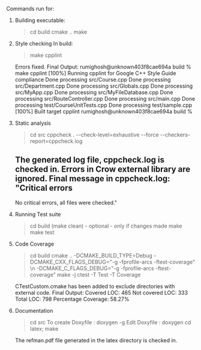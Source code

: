 Commands run for:

1. Building executable: 
   > cd build
   > cmake .. 
   > make 

2. Style checking
   In build:
   > make cpplint 

   Errors fixed.
   Final Output:
        rumighosh@unknown403f8cae694a build % make cpplint
        [100%] Running cpplint for Google C++ Style Guide compliance
        Done processing src/Course.cpp
        Done processing src/Department.cpp
        Done processing src/Globals.cpp
        Done processing src/MyApp.cpp
        Done processing src/MyFileDatabase.cpp
        Done processing src/RouteController.cpp
        Done processing src/main.cpp
        Done processing test/CourseUnitTests.cpp
        Done processing test/sample.cpp
        [100%] Built target cpplint
        rumighosh@unknown403f8cae694a build % 

3. Static analysis 
   > cd src
   > cppcheck . --check-level=exhaustive --force --checkers-report=cppcheck.log

    The generated log file, cppcheck.log is checked in.
    Errors in Crow external library are ignored.
    Final message in cppcheck.log:
    "Critical errors
     ---------------
     No critical errors, all files were checked."

4. Running Test suite
   > cd build
   > (make clean) - optional - only if changes made
   > make 
   > make test

5. Code Coverage
   > cd build
   > cmake .. -DCMAKE_BUILD_TYPE=Debug -DCMAKE_CXX_FLAGS_DEBUG="-g -fprofile-arcs -ftest-coverage" \\n    -DCMAKE_C_FLAGS_DEBUG="-g -fprofile-arcs -ftest-coverage"
   > make -j
   > ctest -T Test -T Coverage

   CTestCustom.cmake has been added to exclude directories with external code.
   Final Output:
        Covered LOC:         465
	Not covered LOC:     333
	Total LOC:           798
	Percentage Coverage: 58.27% 

5. Documentation
   > cd src
   To create Doxyfile :
   > doxygen -g
   Edit Doxyfile :
   > doxygen
   > cd latex; make

   The refman.pdf file generated in the latex directory is checked in.
